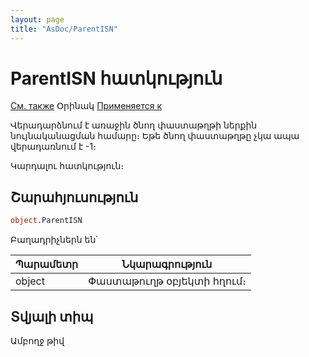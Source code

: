 ```yaml
---
layout: page
title: "AsDoc/ParentISN"
---
```



# ParentISN հատկություն

[См. также](../Asdoc.md) Օրինակ [Применяется к](../Asdoc.md)

Վերադարձնում է առաջին ծնող փաստաթղթի ներքին նույնականացման համարը։ Եթե ծնող փաստաթղթը չկա ապա վերադառնում է -1։

Կարդալու հատկություն։

## Շարահյուսություն

``` vb
object.ParentISN
```

Բաղադրիչներն են՝

| Պարամետր | Նկարագրություն |
|--|--|
| object | Փաստաթուղթ օբյեկտի հղում։ |


## Տվյալի տիպ

Ամբողջ թիվ

